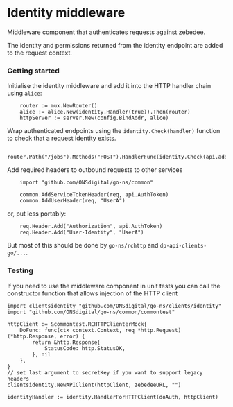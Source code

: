 Identity middleware
===================

Middleware component that authenticates requests against zebedee.

The identity and permissions returned from the identity endpoint are added to the request context.

### Getting started

Initialise the identity middleware and add it into the HTTP handler chain using `alice`:

```
    router := mux.NewRouter()
    alice := alice.New(identity.Handler(true)).Then(router)
    httpServer := server.New(config.BindAddr, alice)
```

Wrap authenticated endpoints using the `identity.Check(handler)` function to check that a request identity exists.

```
    router.Path("/jobs").Methods("POST").HandlerFunc(identity.Check(api.addJob))
```

Add required headers to outbound requests to other services

```
    import "github.com/ONSdigital/go-ns/common"

    common.AddServiceTokenHeader(req, api.AuthToken)
    common.AddUserHeader(req, "UserA")
```

or, put less portably:

```
    req.Header.Add("Authorization", api.AuthToken)
    req.Header.Add("User-Identity", "UserA")
```

But most of this should be done by `go-ns/rchttp` and `dp-api-clients-go/...`.

### Testing

If you need to use the middleware component in unit tests you can call the constructor function that allows injection of the HTTP client

```
import clientsidentity "github.com/ONSdigital/go-ns/clients/identity"
import "github.com/ONSdigital/go-ns/common/commontest"

httpClient := &commontest.RCHTTPClienterMock{
    DoFunc: func(ctx context.Context, req *http.Request) (*http.Response, error) {
        return &http.Response{
            StatusCode: http.StatusOK,
        }, nil
    },
}
// set last argument to secretKey if you want to support legacy headers
clientsidentity.NewAPIClient(httpClient, zebedeeURL, "")

identityHandler := identity.HandlerForHTTPClient(doAuth, httpClient)
```
